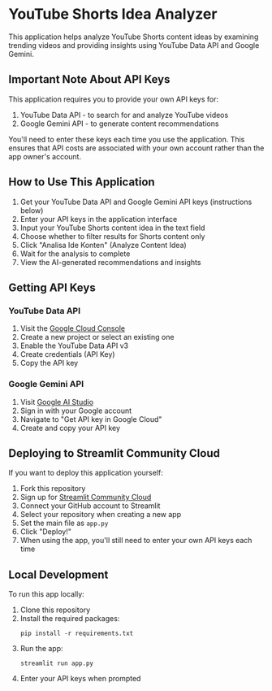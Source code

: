 # YouTube Shorts Idea Analyzer

This application helps analyze YouTube Shorts content ideas by examining trending videos and providing insights using YouTube Data API and Google Gemini.

## Important Note About API Keys

This application requires you to provide your own API keys for:
1. YouTube Data API - to search for and analyze YouTube videos
2. Google Gemini API - to generate content recommendations

You'll need to enter these keys each time you use the application. This ensures that API costs are associated with your own account rather than the app owner's account.

## How to Use This Application

1. Get your YouTube Data API and Google Gemini API keys (instructions below)
2. Enter your API keys in the application interface
3. Input your YouTube Shorts content idea in the text field
4. Choose whether to filter results for Shorts content only
5. Click "Analisa Ide Konten" (Analyze Content Idea)
6. Wait for the analysis to complete
7. View the AI-generated recommendations and insights

## Getting API Keys

### YouTube Data API
1. Visit the [Google Cloud Console](https://console.cloud.google.com/)
2. Create a new project or select an existing one
3. Enable the YouTube Data API v3
4. Create credentials (API Key)
5. Copy the API key

### Google Gemini API
1. Visit [Google AI Studio](https://aistudio.google.com/)
2. Sign in with your Google account
3. Navigate to "Get API key in Google Cloud"
4. Create and copy your API key

## Deploying to Streamlit Community Cloud

If you want to deploy this application yourself:

1. Fork this repository
2. Sign up for [Streamlit Community Cloud](https://streamlit.io/cloud)
3. Connect your GitHub account to Streamlit
4. Select your repository when creating a new app
5. Set the main file as `app.py`
6. Click "Deploy!"
7. When using the app, you'll still need to enter your own API keys each time

## Local Development

To run this app locally:

1. Clone this repository
2. Install the required packages:
   ```
   pip install -r requirements.txt
   ```
3. Run the app:
   ```
   streamlit run app.py
   ```
4. Enter your API keys when prompted